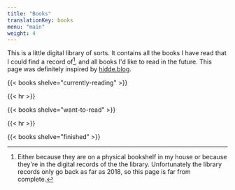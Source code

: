```yaml
---
title: "Books"
translationKey: books
menu: "main"
weight: 4
---
```


This is a little digital library of sorts. It contains all the books I have read that I could find a record of[^1], and all books I'd like to read in the future. This page was definitely inspired by [hidde.blog](https://hidde.blog/books/).

{{< books shelve="currently-reading" >}}

{{< hr >}}

{{< books shelve="want-to-read" >}}

{{< hr >}}

{{< books shelve="finished" >}}

[^1]: Either because they are on a physical bookshelf in my house or because they're in the digital records of the the library. Unfortunately the library records only go back as far as 2018, so this page is far from complete.
